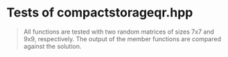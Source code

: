 # Tests of compactstorageqr.hpp

> All functions are tested with two random matrices of sizes 7x7 and 9x9, respectively. The output of the member functions are compared against the solution.